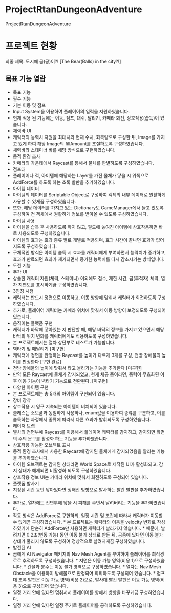 # ProjectRtanDungeonAdventure
 ProjectRtanDungeonAdventure

# 프로젝트 현황
최종 제목: 도시에 곰(공)이?! [The Bear(Balls) in the city?!]<br/>
## 목표 기능 열람<br/>
* 목표 기능
 * 필수 기능
  * 기본 이동 및 점프
   * Input System을 이용하여 플레이어의 입력을 지원하였습니다.
   * 현재 적용 된 기능에는 이동, 점프, 대쉬, 달리기, 카메라 회전, 상호작용(습득)이 있습니다.
  * 체력바 UI
   * 캐릭터의 능력치 자원을 최대치와 현재 수치, 회복량으로 구성한 뒤, Image를 가지고 있게 하여 해당 Image의 fillAmount를 조절하도록 구성하였습니다.
   * 체력바와 스테미너 바를 해당 방식으로 구현하였습니다.
  * 동적 환경 조사
   * 카메라의 가운데에서 Raycast를 통해서 물체를 판별하도록 구성하였습니다.
  * 점프대
   * 플레이어나 적, 아이템에 해당하는 Layer를 가진 물체가 닿을 시 위쪽으로 AddForce를 하도록 하는 초록 발판을 추가하였습니다.
  * 아이템 데이터
   * 아이템의 데이터를 Scriptable Object로 구성하여 객체의 내부 데이터로 원활하게 사용할 수 있게끔 구성하였습니다.
   * 또한, 해당 데이터를 가지고 있는 Dictionary도 GameManager에서 들고 있도록 구성하여 전 객체에서 원활하게 정보를 받아올 수 있도록 구성하였습니다.
  * 아이템 사용
   * 아이템을 습득 후 사용하도록 하지 않고, 필드에 놓여진 아이템에 상호작용하면 바로 사용되도록 구성하였습니다.
   * 아이템의 효과는 효과 종류 별로 개별로 적용되며, 효과 시간이 끝나면 효과가 없어지도록 구성하였습니다.
   * 구체적인 방식은 아이템 습득 시 효과를 캐릭터에게 부여하면서 능력치가 증가하고, 효과가 만료되면 효과가 제거되면서 증가한 능력치를 다시 감소시키는 방식입니다.
 * 도전 기능
  * 추가 UI
   * 상술한 캐릭터 자원(체력, 스테미너) 이외에도 점수, 제한 시간, 곰(추적자) 체력, 열차 지연도를 표시하게끔 구성하였습니다.
  * 3인칭 시점
   * 캐릭터는 반드시 정면으로 이동하고, 이동 방향에 맞춰서 캐릭터가 회전하도록 구성하였습니다.
   * 추가로, 플레이어 캐릭터는 카메라 위치에 맞춰서 이동 방향이 보정되도록 구성되어 있습니다.
  * 움직이는 플랫폼 구현
   * 캐릭터가 바닥에 닿아있는 지 판단할 때, 해당 바닥의 정보를 가지고 있으면서 해당 바닥의 위치 변화를 캐릭터에게도 적용하도록 구성하였습니다.
   * 본 프로젝트에서는 열차 상단부로 테스트가 가능합니다.
  * 벽타기 및 매달리기 [미구현]
   * 캐릭터에 정면을 판정하는 Raycast를 높이가 다르게 3개를 구성, 전방 장애물의 높이를 판정한다 [구현 완료]
   * 전방 장애물의 높이에 맞춰서 타고 올라가는 기능을 추가한다 [미구현]
   * 만약 모든 Raycast에 물체가 감지되었고, 현재 체공 중이라면, 중력이 무효화된 이후 이동 기능이 벽타기 기능으로 전환된다. [미구현]
  * 다양한 아이템 구현
   * 본 프로젝트에는 총 5개의 아이템이 구현되어 있습니다.
  * 장비 장착
   * 상호작용 시 영구 지속되는 아이템이 비치되어 있습니다.
   * 클래스는 소모품과 동일하게 사용하나, enum값을 이용하여 종류를 구분하고, 이를 습득하는 과정에서 종류에 따라서 다른 효과가 발휘되도록 구성하였습니다.
  * 레이저 트랩
   * 열차의 전면부에 Raycast를 이용해서 플레이어 캐릭터를 감지하고, 감지되면 화면의 주의 문구를 활성화 하는 기능을 추가하였습니다.
  * 상호작용 가능한 오브젝트 표시
   * 동적 환경 조사에서 사용한 Raycast에 감지된 물체에게 감지되었음을 알리는 기능을 추가하였습니다.
   * 아이템 오브젝트는 감지된 상태라면 World Space로 제작된 UI가 활성화되고, 감지 상태가 해제되면 비활성화 되도록 구성하였습니다.
   * 상호작용 정보 UI는 카메라 위치에 맞춰서 회전하도록 구성되어 있습니다.
  * 플랫폼 발사기
   * 지정된 시간 동안 닿아있다면 정해진 방향으로 발사하는 빨간 발판을 추가하였습니다.
   * 추가로, 열차에도 전면부에 닿을 시 피해를 주면서 날려버리는 기능을 추가하였습니다.
   * 작동 방식은 AddForce로 구현하되, 일정 시간 및 조건에 따라서 캐릭터가 이동할 수 없게끔 구성하였습니다.
    * 본 프로젝트는 캐릭터의 이동을 velocity 변화로 작성하였기에 단순히 AddForce만 사용하면 캐릭터가 날라가지 않습니다.
    * 때문에, 날려지면 0.2초(변동 가능) 동안 이동 불가 상태로 만든 뒤, 공중에 있다면 이동 불가 상태가 풀리지 않도록 구성하여 정상적으로 날려지게끔 구성하였습니다.
  * 발전된 AI
   * 곰에게 AI Navigator 패키지의 Nav Mesh Agent를 부여하여 플레이어를 최적경로로 추적하도록 구성하였습니다.
    * 지면은 이동 가능 영역(비용 1)으로 구성하였습니다.
    * 건물과 분수는 이동 불가 영역으로 구성하였습니다.
    * 열차는 Nav Mesh Obstacle을 이용하여 방해물으로 판정되어 회피하도록 구성되어 있습니다.
    * 점프대 초록 발판은 이동 가능 영역(비용 2)으로, 발사대 빨간 발판은 이동 가능 영역(비용 3)으로 구성되어 있습니다.
   * 일정 거리 안에 있다면 멈춰서서 플레이어를 향해서 방향을 바꾸게끔 구성하였습니다.
   * 일정 거리 안에 있다면 일정 주기로 플레이어를 공격하도록 구성하였습니다.
